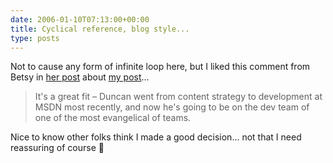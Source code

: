 ```yaml
---
date: 2006-01-10T07:13:00+00:00
title: Cyclical reference, blog style...
type: posts
---
```

Not to cause any form of infinite loop here, but I liked this comment from Betsy in [her post](http://blogs.msdn.com/betsya/archive/2006/01/09/510992.aspx) about [my post](http://blogs.duncanmackenzie.net/duncanma/archive/2005/12/17/3412.aspx)...

> It's a great fit – Duncan went from content strategy to development at MSDN most recently, and now he's going to be on the dev team of one of the most evangelical of teams.

Nice to know other folks think I made a good decision... not that I need reassuring of course 🙂
